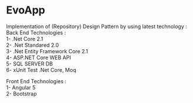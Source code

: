 # EvoApp
Implementation of (Repository) Design Pattern by using latest technology :<br/>
Back End Technologies :<br/>
1- .Net Core 2.1<br/>
2- .Net Standared 2.0<br/>
3- .Net Entity Framework Core 2.1<br/>
4- ASP.NET Core WEB API<br/>
5- SQL SERVER DB<br/>
6- xUnit Test .Net Core, Moq<br/>

Front End Technologies :<br/>
1- Angular 5<br/>
2- Bootstrap<br/>
